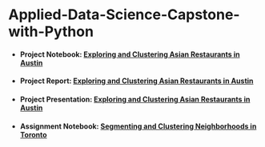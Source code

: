 # Applied-Data-Science-Capstone-with-Python
* <h4>Project Notebook: <a href = https://github.com/Andersen1997/Applied-Data-Science-Capstone-with-Python/blob/master/Exploring-and-Clustering-Asian-Restaurants-in-Austin.ipynb>Exploring and Clustering Asian Restaurants in Austin</a></h4>
* <h4>Project Report: <a href = https://github.com/Andersen1997/Applied-Data-Science-Capstone-with-Python/blob/master/Report-Exploring-and-Clustering-Asian-Restaurants-in-Austin.pdf>Exploring and Clustering Asian Restaurants in Austin</a></h4>
* <h4>Project Presentation: <a href = https://github.com/Andersen1997/Applied-Data-Science-Capstone-with-Python/blob/master/Presentation-Exploring-and-Clustering-Asian-Restaurants-in-Austin.pdf>Exploring and Clustering Asian Restaurants in Austin</a></h4>
* <h4>Assignment Notebook: <a href = https://github.com/Andersen1997/Applied-Data-Science-Capstone-with-Python/blob/master/Segmenting-and-Clustering-Neighborhoods-in-Toronto.ipynb>Segmenting and Clustering Neighborhoods in Toronto</a></h4>
